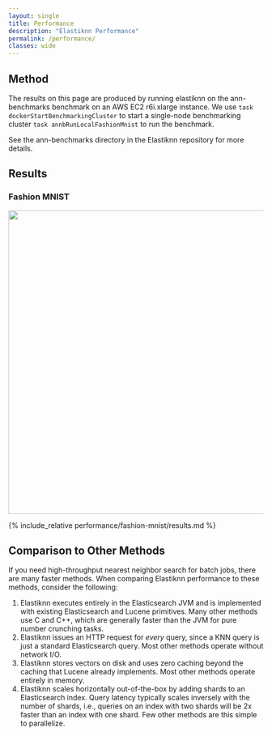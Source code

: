 ```yaml
---
layout: single
title: Performance
description: "Elastiknn Performance"
permalink: /performance/
classes: wide
---
```


## Method

The results on this page are produced by running elastiknn on the ann-benchmarks benchmark on an AWS EC2 r6i.xlarge instance.
We use `task dockerStartBenchmarkingCluster` to start a single-node benchmarking cluster `task annbRunLocalFashionMnist` to run the benchmark.

See the ann-benchmarks directory in the Elastiknn repository for more details.

## Results

### Fashion MNIST

<img src="data:image/png;base64, {% include_relative performance/fashion-mnist/plot.b64 %}" width="600px" height="auto"/> 

{% include_relative performance/fashion-mnist/results.md %}

## Comparison to Other Methods

If you need high-throughput nearest neighbor search for batch jobs, there are many faster methods.
When comparing Elastiknn performance to these methods, consider the following:

1. Elastiknn executes entirely in the Elasticsearch JVM and is implemented with existing Elasticsearch and Lucene primitives.
   Many other methods use C and C++, which are generally faster than the JVM for pure number crunching tasks.
2. Elastiknn issues an HTTP request for _every_ query, since a KNN query is just a standard Elasticsearch query.
   Most other methods operate without network I/O.
3. Elastiknn stores vectors on disk and uses zero caching beyond the caching that Lucene already implements.
   Most other methods operate entirely in memory.
4. Elastiknn scales horizontally out-of-the-box by adding shards to an Elasticsearch index.
   Query latency typically scales inversely with the number of shards, i.e., queries on an index with two shards will be 2x faster than an index with one shard.
   Few other methods are this simple to parallelize.

